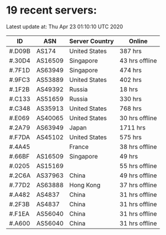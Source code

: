 # 19 recent servers:

Latest update at: Thu Apr 23 01:10:10 UTC 2020

| ID | ASN | Server Country | Online |
| -- | --- | -------------- | ------ |
| #.D09B | AS174 | United States | 387 hrs |
| #.30D4 | AS16509 | Singapore | 43 hrs offline |
| #.7F1D | AS63949 | Singapore | 474 hrs |
| #.9FC3 | AS53889 | United States | 402 hrs |
| #.1F2B | AS49392 | Russia | 18 hrs |
| #.C133 | AS51659 | Russia | 330 hrs |
| #.C348 | AS35913 | United States | 768 hrs |
| #.E069 | AS40065 | United States | 30 hrs offline |
| #.2A79 | AS63949 | Japan | 1711 hrs |
| #.F7DA | AS45102 | United States | 575 hrs |
| #.4A45 |  | France | 38 hrs offline |
| #.66BF | AS16509 | Singapore | 49 hrs |
| #.0205 | AS15169 |  | 55 hrs offline |
| #.2C6A | AS37963 | China | 49 hrs offline |
| #.77D2 | AS63888 | Hong Kong | 37 hrs offline |
| #.A482 | AS4837 | China | 31 hrs offline |
| #.2F3B | AS4837 | China | 31 hrs offline |
| #.F1EA | AS56040 | China | 31 hrs offline |
| #.A600 | AS56040 | China | 31 hrs offline |

